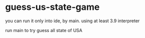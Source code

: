 # guess-us-state-game
you can run it only into ide, by main. using at least 3.9 interpreter

run main to try guess all state of USA
